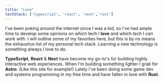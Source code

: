 ```yaml
---
title: "Love"
techStack: ['typescript', 'react', 'next','rust']
---
```

I've been poking around the internet since I was a kid, so i've had ample time to develop some opinions on which tech I **love** and which tech I *can work with*. I will outline some of my favorites here, but this is by no means the exhaustive list of my personal tech stack.  Learning a new technology is something always I love to do.

**TypeScript**, **React** & **Next** have become my go-to's for building highly interactive web experiences.  When I'm building something lighter I grab for **Astro**. (Like this site for example!) Lately i've been doing some game dev and systems programming in my free time and have fallen in love with **Rust**.
